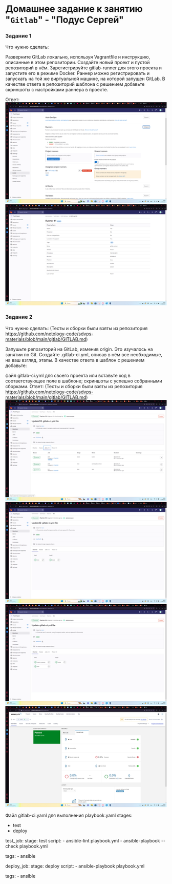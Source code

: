 # Домашнее задание к занятию "`Gitlab`" - "Подус Сергей"       


### Задание 1
Что нужно сделать:

Разверните GitLab локально, используя Vagrantfile и инструкцию, описанные в этом репозитории.
Создайте новый проект и пустой репозиторий в нём.
Зарегистрируйте gitlab-runner для этого проекта и запустите его в режиме Docker. Раннер можно регистрировать и запускать на той же виртуальной машине, на которой запущен GitLab.
В качестве ответа в репозиторий шаблона с решением добавьте скриншоты с настройками раннера в проекте.

Ответ:
![Скриншот 1](https://github.com/Wanderwille/scrinshot/blob/main/image%20(5).png)
![Скринштот 2](https://github.com/Wanderwille/scrinshot/blob/main/image%20(4).png)

### Задание 2
Что нужно сделать: (Тесты и сборки были взяты из репозитория https://github.com/netology-code/sdvps-materials/blob/main/gitlab/GITLAB.md)

Запушьте репозиторий на GitLab, изменив origin. Это изучалось на занятии по Git.
Создайте .gitlab-ci.yml, описав в нём все необходимые, на ваш взгляд, этапы.
В качестве ответа в шаблон с решением добавьте:

файл gitlab-ci.yml для своего проекта или вставьте код в соответствующее поле в шаблоне;
скриншоты с успешно собранными сборками.
Ответ: (Тесты и сборки были взяты из репозитория https://github.com/netology-code/sdvps-materials/blob/main/gitlab/GITLAB.md)
![Скриншот 3](https://github.com/Wanderwille/scrinshot/blob/main/image.png)
![Скриншот 4](https://github.com/Wanderwille/scrinshot/blob/main/image%20(3).png)
![Скриншот 5](https://github.com/Wanderwille/scrinshot/blob/main/image%20(2).png)
![Скриншот 6](https://github.com/Wanderwille/scrinshot/blob/main/image%20(1).png)

Файл gitlab-ci.yaml для выполнения playbook.yaml 
stages:
  - test
  - deploy
 
test_job:
  stage: test
  script:
    - ansible-lint playbook.yml
    - ansible-playbook --check playbook.yml
 
  tags:
    - ansible
 
deploy_job:
  stage: deploy
  script:
    - ansible-playbook playbook.yml
 
  tags:
    - ansible

